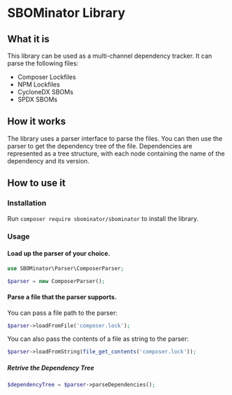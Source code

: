 # SBOMinator Library

## What it is
This library can be used as a multi-channel dependency tracker.
It can parse the following files:
- Composer Lockfiles
- NPM Lockfiles
- CycloneDX SBOMs
- SPDX SBOMs

## How it works
The library uses a parser interface to parse the files.
You can then use the parser to get the dependency tree of the file.
Dependencies are represented as a tree structure, with each node containing the name of the dependency and its version.

## How to use it
### Installation
Run `composer require sbominator/sbominator` to install the library.

### Usage
#### Load up the parser of your choice.

```php
use SBOMinator\Parser\ComposerParser;

$parser = new ComposerParser();
```

#### Parse a file that the parser supports.

You can pass a file path to the parser:
```php
$parser->loadFromFile('composer.lock');
```

You can also pass the contents of a file as string to the parser:
```php
$parser->loadFromString(file_get_contents('composer.lock'));
```

##### Retrive the Dependency Tree

```php
$dependencyTree = $parser->parseDependencies();
```